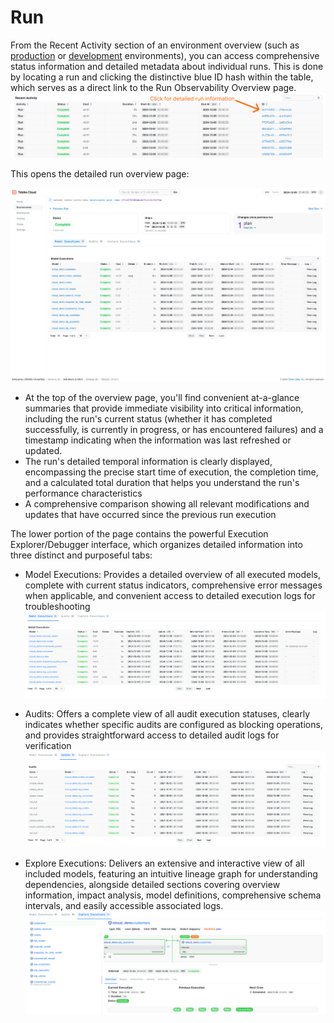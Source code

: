 # Run

From the Recent Activity section of an environment overview (such as [production](prod_environment.md) or [development](development_environment.md) environments), you can access comprehensive status information and detailed metadata about individual runs. This is done by locating a run and clicking the distinctive blue ID hash within the table, which serves as a direct link to the Run Observability Overview page.
![tcloud run information](./run/run_info.png)

This opens the detailed run overview page:

![tcloud run](./run/tcloud_run.png)

- At the top of the overview page, you'll find convenient at-a-glance summaries that provide immediate visibility into critical information, including the run's current status (whether it has completed successfully, is currently in progress, or has encountered failures) and a timestamp indicating when the information was last refreshed or updated.
- The run's detailed temporal information is clearly displayed, encompassing the precise start time of execution, the completion time, and a calculated total duration that helps you understand the run's performance characteristics
- A comprehensive comparison showing all relevant modifications and updates that have occurred since the previous run execution

The lower portion of the page contains the powerful Execution Explorer/Debugger interface, which organizes detailed information into three distinct and purposeful tabs:

- Model Executions: Provides a detailed overview of all executed models, complete with current status indicators, comprehensive error messages when applicable, and convenient access to detailed execution logs for troubleshooting
![tcloud run model executions](./run/run_model_executions.png)

- Audits: Offers a complete view of all audit execution statuses, clearly indicates whether specific audits are configured as blocking operations, and provides straightforward access to detailed audit logs for verification
![tcloud run model executions](./run/run_audits.png)

- Explore Executions: Delivers an extensive and interactive view of all included models, featuring an intuitive lineage graph for understanding dependencies, alongside detailed sections covering overview information, impact analysis, model definitions, comprehensive schema intervals, and easily accessible associated logs.
![tcloud run model executions](./run/run_explore_executions.png)